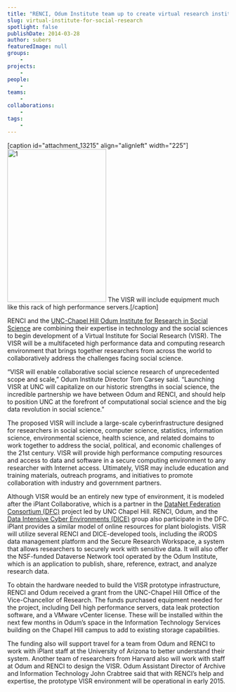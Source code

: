 ```yaml
---
title: "RENCI, Odum Institute team up to create virtual research institute"
slug: virtual-institute-for-social-research
spotlight: false
publishDate: 2014-03-28
author: subers
featuredImage: null
groups:
    - 
projects:
    - 
people:
    - 
teams: 
    - 
collaborations:
    - 
tags:
    - 
---
```

[caption id="attachment_13215" align="alignleft" width="225"]<a href="http://www.renci.org/wp-content/uploads/2014/03/1.jpg"><img class="  wp-image-13215" src="http://www.renci.org/wp-content/uploads/2014/03/1-664x1024.jpg" alt="1" width="225" height="347" /></a> The VISR will include equipment much like this rack of high performance servers.[/caption]

RENCI and the <a href="http://www.odum.unc.edu/odum/home2.jsp" target="_blank">UNC-Chapel Hill Odum Institute for Research in Social Science</a> are combining their expertise in technology and the social sciences to begin development of a Virtual Institute for Social Research (VISR). The VISR will be a multifaceted high performance data and computing research environment that brings together researchers from across the world to collaboratively address the challenges facing social science.

“VISR will enable collaborative social science research of unprecedented scope and scale,” Odum Institute Director Tom Carsey said. “Launching VISR at UNC will capitalize on our historic strengths in social science, the incredible partnership we have between Odum and RENCI, and should help to position UNC at the forefront of computational social science and the big data revolution in social science.” <!--more-->

The proposed VISR will include a large-scale cyberinfrastructure designed for researchers in social science, computer science, statistics, information science, environmental science, health science, and related domains to work together to address the social, political, and economic challenges of the 21st century. VISR will provide high performance computing resources and access to data and software in a secure computing environment to any researcher with Internet access. Ultimately, VISR may include education and training materials, outreach programs, and initiatives to promote collaboration with industry and government partners.

Although VISR would be an entirely new type of environment, it is modeled after the iPlant Collaborative, which is a partner in the <a href="http://datafed.org">DataNet Federation Consortium (DFC)</a> project led by UNC Chapel Hill. RENCI, Odum, and the <a href="http://dice.unc.edu" target="_blank">Data Intensive Cyber Environments (DICE)</a> group also participate in the DFC. iPlant provides a similar model of online resources for plant biologists. VISR will utilize several RENCI and DICE-developed tools, including the iRODS data management platform and the Secure Research Workspace, a system that allows researchers to securely work with sensitive data. It will also offer the NSF-funded Dataverse Network tool operated by the Odum Institute, which is an application to publish, share, reference, extract, and analyze research data.

To obtain the hardware needed to build the VISR prototype infrastructure, RENCI and Odum received a grant from the UNC-Chapel Hill Office of the Vice-Chancellor of Research. The funds purchased equipment needed for the project, including Dell high performance servers, data leak protection software, and a VMware vCenter license. These will be installed within the next few months in Odum’s space in the Information Technology Services building on the Chapel Hill campus to add to existing storage capabilities.

The funding also will support travel for a team from Odum and RENCI to work with iPlant staff at the University of Arizona to better understand their system. Another team of researchers from Harvard also will work with staff at Odum and RENCI to design the VISR. Odum Assistant Director of Archive and Information Technology John Crabtree said that with RENCI’s help and expertise, the prototype VISR environment will be operational in early 2015.
